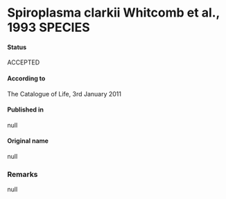 # Spiroplasma clarkii Whitcomb et al., 1993 SPECIES

#### Status
ACCEPTED

#### According to
The Catalogue of Life, 3rd January 2011

#### Published in
null

#### Original name
null

### Remarks
null